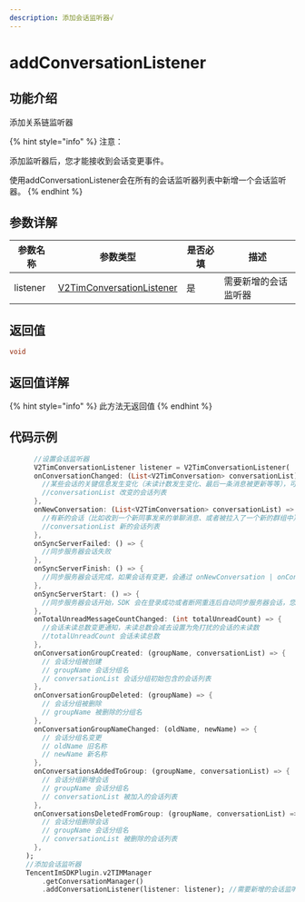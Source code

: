 ```yaml
---
description: 添加会话监听器√
---
```


# addConversationListener

## 功能介绍

添加关系链监听器

{% hint style="info" %}
注意：

添加监听器后，您才能接收到会话变更事件。

使用addConversationListener会在所有的会话监听器列表中新增一个会话监听器。
{% endhint %}

## 参数详解

| 参数名称     | 参数类型                                                                                | 是否必填 | 描述         |
| -------- | ----------------------------------------------------------------------------------- | ---- | ---------- |
| listener | [V2TimConversationListener](../guan-jian-lei/listener/v2timconversationlistener.md) | 是    | 需要新增的会话监听器 |

## 返回值

```dart
void
```

## 返回值详解

{% hint style="info" %}
此方法无返回值
{% endhint %}

## 代码示例

```dart
      //设置会话监听器
      V2TimConversationListener listener = V2TimConversationListener(
      onConversationChanged: (List<V2TimConversation> conversationList) => {
        //某些会话的关键信息发生变化（未读计数发生变化、最后一条消息被更新等等），可以根据会话的 lastMessage -> timestamp 重新对会话列表做排序
        //conversationList 改变的会话列表
      },
      onNewConversation: (List<V2TimConversation> conversationList) => {
        //有新的会话（比如收到一个新同事发来的单聊消息、或者被拉入了一个新的群组中），可以根据会话的 lastMessage -> timestamp 重新对会话列表做排序
        //conversationList 新的会话列表
      },
      onSyncServerFailed: () => {
        //同步服务器会话失败
      },
      onSyncServerFinish: () => {
        //同步服务器会话完成，如果会话有变更，会通过 onNewConversation | onConversationChanged 回调告知客户
      },
      onSyncServerStart: () => {
        //同步服务器会话开始，SDK 会在登录成功或者断网重连后自动同步服务器会话，您可以监听这个事件做一些 UI 进度展示操作。
      },
      onTotalUnreadMessageCountChanged: (int totalUnreadCount) => {
        //会话未读总数变更通知，未读总数会减去设置为免打扰的会话的未读数
        //totalUnreadCount 会话未读总数
      },
      onConversationGroupCreated: (groupName, conversationList) => {
        // 会话分组被创建
        // groupName 会话分组名
        // conversationList 会话分组初始包含的会话列表
      },
      onConversationGroupDeleted: (groupName) => {
        // 会话分组被删除
        // groupName 被删除的分组名
      },
      onConversationGroupNameChanged: (oldName, newName) => {
        // 会话分组名变更
        // oldName 旧名称
        // newName 新名称
      },
      onConversationsAddedToGroup: (groupName, conversationList) => {
        // 会话分组新增会话
        // groupName 会话分组名
        // conversationList 被加入的会话列表
      },
      onConversationsDeletedFromGroup: (groupName, conversationList) => {
        // 会话分组删除会话
        // groupName 会话分组名
        // conversationList 被删除的会话列表
      },
    );
    //添加会话监听器
    TencentImSDKPlugin.v2TIMManager
        .getConversationManager()
        .addConversationListener(listener: listener); //需要新增的会话监听器
```
